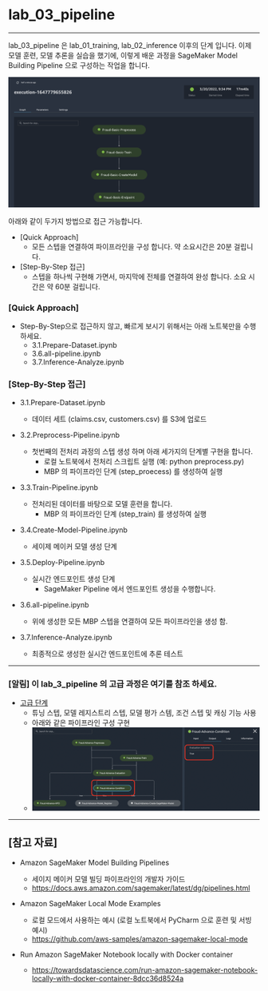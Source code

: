 # lab_03_pipeline 

---

lab_03_pipeline 은 lab_01_training, lab_02_inference 이후의 단계 입니다.
이제 모델 훈련, 모델 추론을 실습을 했기에, 이렇게 배운 과정을 SageMaker Model Building Pipeline 으로 구성하는 작업을 합니다.

![all_pipeline_base.png](img/all_pipeline_base.png)

아래와 같이 두가지 방법으로 접근 가능합니다.
- [Quick Approach] 
    - 모든 스텝을 연결하여 파이프라인을 구성 합니다. 약 소요시간은 20분 걸립니다.
- [Step-By-Step 접근]
    - 스텝을 하나씩 구현해 가면서, 마지막에 전체를 연결하여 완성 합니다. 소요 시간은 약 60분 걸립니다.


### [Quick Approach] 
- Step-By-Step으로 접근하지 않고, 빠르게 보시기 위해서는 아래 노트북만을 수행 하세요.
    - 3.1.Prepare-Dataset.ipynb
    - 3.6.all-pipeline.ipynb
    - 3.7.Inference-Analyze.ipynb    

### [Step-By-Step 접근]

- 3.1.Prepare-Dataset.ipynb
    - 데이터 세트 (claims.csv, customers.csv) 를 S3에 업로드


- 3.2.Preprocess-Pipeline.ipynb
    - 첫번째의 전처리 과정의 스텝 생성 하며 아래 세가지의 단계별 구현을 합니다.
        - 로컬 노트북에서 전처리 스크립트 실행 (예: python preprocess.py)
        - MBP 의 파이프라인 단계 (step_proecess) 를 생성하여 실행


-  3.3.Train-Pipeline.ipynb
    - 전처리된 데이터를 바탕으로 모델 훈련을 합니다.
        - MBP 의 파이프라인 단계 (step_train) 를 생성하여 실행


- 3.4.Create-Model-Pipeline.ipynb 
    - 세이제 메이커 모델 생성 단계


- 3.5.Deploy-Pipeline.ipynb
    - 실시간 엔드포인트 생성 단계
        - SageMaker Pipeline 에서 엔드포인트 생성을 수행합니다.


- 3.6.all-pipeline.ipynb
    - 위에 생성한 모든 MBP 스텝을 연결하여 모든 파이프라인을 생성 함.
    
    
- 3.7.Inference-Analyze.ipynb
    - 최종적으로 생성한 실시간 엔드포인트에 추론 테스트
    

---

### [알림] 이 lab_3_pipeline 의 고급 과정은 여기를 참조 하세요.
- [고급 단계](Advanced/README.md)
    - 튜닝 스텝, 모델 레지스트리 스텝, 모델 평가 스템, 조건 스텝 및 캐싱 기능 사용
    - 아래와 같은 파이프라인 구성 구현
    - ![hpo-pipeline.png](Advanced/img/hpo-pipeline.png)

---

## [참고 자료]

    
- Amazon SageMaker Model Building Pipelines
    - 세이지 메이커 모델 빌딩 파이프라인의 개발자 가이드
    - https://docs.aws.amazon.com/sagemaker/latest/dg/pipelines.html

- Amazon SageMaker Local Mode Examples    
    - 로컬 모드에서 사용하는 예시 (로컬 노트북에서 PyCharm 으로 훈련 및 서빙 예시)
    - https://github.com/aws-samples/amazon-sagemaker-local-mode

- Run Amazon SageMaker Notebook locally with Docker container
    - https://towardsdatascience.com/run-amazon-sagemaker-notebook-locally-with-docker-container-8dcc36d8524a
    
